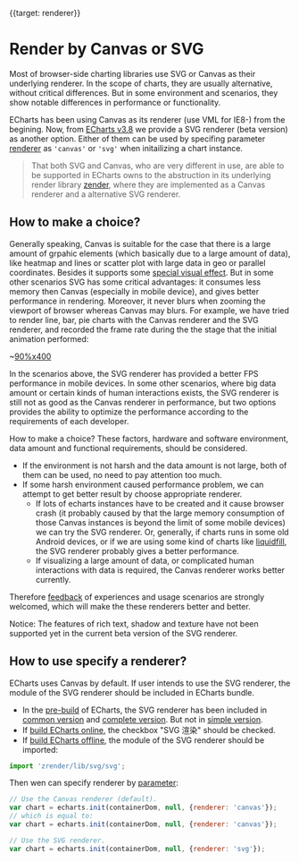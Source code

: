 {{target: renderer}}

# Render by Canvas or SVG

Most of browser-side charting libraries use SVG or Canvas as their underlying renderer. In the scope of charts, they are usually alternative, without critical differences. But in some environment and scenarios, they show notable differences in performance or functionality.

ECharts has been using Canvas as its renderer (use VML for IE8-) from the begining. Now, from [ECharts v3.8](https://github.com/ecomfe/echarts/releases) we provide a SVG renderer (beta version) as another option. Either of them can be used by specifing parameter [renderer](https://ecomfe.github.io/echarts-doc/public/en/api.html#echarts.init) as `'canvas'` or `'svg'` when initailizing a chart instance.

> That both SVG and Canvas, who are very different in use, are able to be supported in ECharts owns to the abstruction in its underlying render library [zender](https://github.com/ecomfe/zrender), where they are implemented as a Canvas renderer and a alternative SVG renderer.

## How to make a choice?

Generally speaking, Canvas is suitable for the case that there is a large amount of grpahic elements (which basically due to a large amount of data), like heatmap and lines or scatter plot with large data in geo or parallel coordinates. Besides it supports some [special visual effect](https://ecomfe.github.io/echarts-examples/public/editor.html?c=lines-bmap-effect). But in some other scenarios SVG has some critical advantages: it consumes less memory then Canvas (especially in mobile device), and gives better performance in rendering. Moreover, it never blurs when zooming the viewport of browser whereas Canvas may blurs. For example, we have tried to render line, bar, pie charts with the Canvas renderer and the SVG renderer, and recorded the frame rate during the the stage that the initial animation performed:

~[90%x400](${galleryViewPath}doc-example/canvas-vs-svg-en&reset=1)

In the scenarios above, the SVG renderer has provided a better FPS performance in mobile devices. In some other scenarios, where big data amount or certain kinds of human interactions exists, the SVG renderer is still not as good as the Canvas renderer in performance, but two options provides the ability to optimize the performance according to the requirements of each developer.

How to make a choice? These factors, hardware and software environment, data amount and functional requirements, should be considered.

+ If the environment is not harsh and the data amount is not large, both of them can be used, no need to pay attention too much.
+ If some harsh environment caused performance problem, we can attempt to get better result by choose appropriate renderer.
    + If lots of echarts instances have to be created and it cause browser crash (it probably caused by that the large memory consumption of those Canvas instances is beyond the limit of some mobile devices) we can try the SVG renderer. Or, generally, if charts runs in some old Android devices, or if we are using some kind of charts like [liquidfill](https://ecomfe.github.io/echarts-liquidfill/example/), the SVG renderer probably gives a better performance.
    + If visualizing a large amount of data, or complicated human interactions with data is required, the Canvas renderer works better currently.

Therefore [feedback](https://github.com/ecomfe/echarts/issues/new) of experiences and usage scenarios are strongly welcomed, which will make the these renderers better and better.


Notice: The features of rich text, shadow and texture have not been supported yet in the current beta version of the SVG renderer.


## How to use specify a renderer?

ECharts uses Canvas by default. If user intends to use the SVG renderer, the module of the SVG renderer should be included in ECharts bundle.

+ In the [pre-build](https://ecomfe.github.io/echarts-doc/public/en/download.html) of ECharts, the SVG renderer has been included in [common version](https://raw.githubusercontent.com/ecomfe/echarts/3.7.2/dist/echarts.common.min.js) and [complete version](https://raw.githubusercontent.com/ecomfe/echarts/3.7.2/dist/echarts.min.js). But not in [simple version](https://raw.githubusercontent.com/ecomfe/echarts/3.7.2/dist/echarts.simple.min.js).
+ If [build ECharts online](http://echarts.baidu.com/builder.html), the checkbox "SVG 渲染" should be checked.
+ If [build ECharts offline](http://echarts.baidu.com/tutorial.html#Create%20Custom%20Build%20of%20ECharts), the module of the SVG renderer should be imported:

```js
import 'zrender/lib/svg/svg';
```

Then wen can specify renderer by [parameter](https://ecomfe.github.io/echarts-doc/public/en/api.html#echarts.init):

```js
// Use the Canvas renderer (default).
var chart = echarts.init(containerDom, null, {renderer: 'canvas'});
// which is equal to:
var chart = echarts.init(containerDom, null, {renderer: 'canvas'});

// Use the SVG renderer.
var chart = echarts.init(containerDom, null, {renderer: 'svg'});
```
